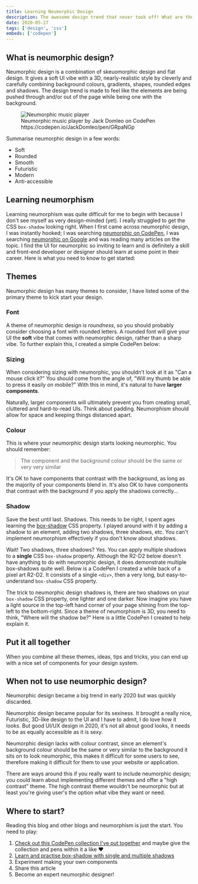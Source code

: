 ```yaml
---
title: Learning Neumorphic Design
description: The awesome design trend that never took off! What are the fundamentals to neumorphic design?
date: 2020-05-27
tags: ['design', 'css']
embeds: ['codepen']
---
```


## What is neumorphic design?

Neumorphic design is a combination of skeuomorphic design and flat design. It gives a soft UI vibe with a 3D, nearly-realistic style by cleverly and carefully combining background colours, gradients, shapes, rounded edges and shadows. The design trend is made to feel like the elements are being pushed through and/or out of the page while being one with the background.

<figure>
  <img src="/blog/learning-neumorphic-design/music-player.png" alt="Neumorphic music player" />
  <figcaption>Neumorphic music player by Jack Domleo on CodePen https://codepen.io/JackDomleo/pen/GRpaNGp</figcaption>
</figure>

Summarise neumorphic design in a few words:
- Soft
- Rounded
- Smooth
- Futuristic
- Modern
- Anti-accessible

## Learning neumorphism

Learning neumorphism was quite difficult for me to begin with because I don't see myself as very design-minded (yet). I really struggled to get the CSS `box-shadow` looking right. When I first came across neumorphic design, I was instantly hooked; I was searching [neumorphic on CodePen](https://codepen.io/search/pens?q=neumorphic), I was searching [neumorphic on Google](https://www.google.com/search?q=neumorphic) and was reading many articles on the topic. I find the UI for neumorphic so inviting to learn and is definitely a skill and front-end developer or designer should learn at some point in their career. Here is what you need to know to get started:

## Themes

Neumorphic design has many themes to consider, I have listed some of the primary theme to kick start your design.

### Font

A theme of neumorphic design is <em>roundness</em>, so you should probably consider choosing a font with rounded letters. A rounded font will give your UI the **soft** vibe that comes with neumorphic design, rather than a sharp vibe. To further explain this, I created a simple CodePen below:

<codepen slug-hash="dyYEdPg" pen-title="Choosing a neumorphic font-family"></codepen>

### Sizing

When considering sizing with neumorphic, you shouldn't look at it as "Can a mouse click it?" You should come from the angle of, "Will my thumb be able to press it easily on mobile?" With this in mind, it's natural to have <strong>larger components</strong>.

Naturally, larger components will ultimately prevent you from creating small, cluttered and hard-to-read UIs. Think about padding. Neumorphism should allow for space and keeping things distanced apart.

### Colour

This is where your neumorphic design starts looking neumorphic. You should remember:

<blockquote class="blockquote">
  The component and the background colour should be the same or very very similar
</blockquote>

It's OK to have components that contrast with the background, as long as the majority of your components blend in. It's also OK to have components that contrast with the background if you apply the shadows correctly...

### Shadow

Save the best until last. Shadows. This needs to be right, I spent ages learning the [box-shadow](https://developer.mozilla.org/en-US/docs/Web/CSS/box-shadow) CSS property. I played around with it by adding a shadow to an element, adding two shadows, three shadows, etc. You can't implement neumorphism effectively if you don't know about shadows.

Wait! Two shadows, three shadows? Yes. You can apply multiple shadows to a **single** CSS `box-shadow` property. Although the R2-D2 below doesn't have anything to do with neumorphic design, it does demonstrate multiple box-shadows quite well. Below is a CodePen I created a while back of a pixel art R2-D2. It consists of a single `<div>`, then a very long, but easy-to-understand `box-shadow` CSS property.

<codepen slug-hash="ZEEqdxy" pen-title="Single Div Pixel Art R2-D2"></codepen>

The trick to neumorphic design shadows is, there are two shadows on your `box-shadow` CSS property, one lighter and one darker. Now imagine you have a light source in the top-left hand corner of your page shining from the top-left to the bottom-right. Since a theme of neumorphism is 3D, you need to think, "Where will the shadow be?" Here is a little CodePen I created to help explain it.

<codepen slug-hash="yLYWqoQ" pen-title="Understanding neumorphic design shadows"></codepen>

## Put it all together

When you combine all these themes, ideas, tips and tricks, you can end up with a nice set of components for your design system.

<codepen slug-hash="mdeowoz" pen-title="Neumorphic Design Elements"></codepen>

## When not to use neumorphic design?

Neumorphic design became a big trend in early <time datetime="2020">2020</time> but was quickly discarded.

Neumorphic design became popular for its sexiness. It brought a really nice, Futuristic, 3D-like design to the UI and I have to admit, I do love how it looks. But good UI/UX design in <time datetime="2020">2020</time>, it's not all about good looks, it needs to be as equally accessible as it is sexy.

Neumorphic design lacks with colour contrast, since an element's background colour should be the same or very similar to the background it sits on to look neumorphic, this makes it difficult for some users to see, therefore making it difficult for them to use your website or application.

There are ways around this if you really want to include neumorphic design; you could learn about implementing different themes and offer a "high contrast" theme. The high contrast theme wouldn't be neumorphic but at least you're giving user's the option what vibe they want or need.

## Where to start?

Reading this blog and other blogs and neumorphism is just the start. You need to play:

1. [Check out this CodePen collection I've put together](https://codepen.io/collection/XjYaOy) and maybe give the collection and pens within it a like ❤
2. [Learn and practise box-shadow with single and multiple shadows](https://developer.mozilla.org/en-US/docs/Web/CSS/box-shadow)
3. Experiment making your own components
4. Share this article
5. Become an expert neumorphic designer!